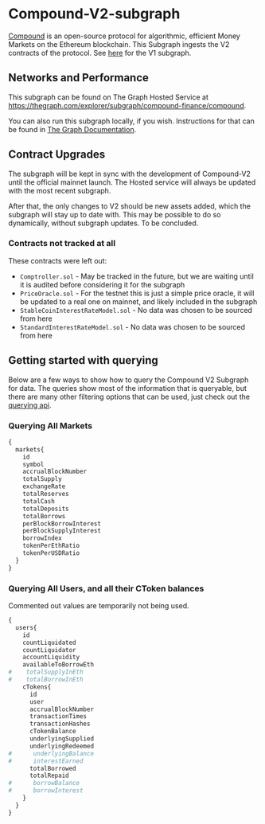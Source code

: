 # Compound-V2-subgraph
[Compound](https://compound.finance/) is an open-source protocol for algorithmic, efficient Money Markets on the Ethereum blockchain. This Subgraph ingests the V2 contracts of the protocol. See [here](https://github.com/graphprotocol/compound-subgraph) for the V1 subgraph.

## Networks and Performance

This subgraph can be found on The Graph Hosted Service at https://thegraph.com/explorer/subgraph/compound-finance/compound.

You can also run this subgraph locally, if you wish. Instructions for that can be found in [The Graph Documentation](https://thegraph.com/docs/quick-start). 

## Contract Upgrades

The subgraph will be kept in sync with the development of Compound-V2 until the official mainnet launch. The Hosted service will always be updated with the most recent subgraph. 

After that, the only changes to V2 should be new assets added, which the subgraph will stay up to date with. This may be possible to do so dynamically, without subgraph updates. To be concluded. 

### Contracts not tracked at all

These contracts were left out:

- `Comptroller.sol` - May be tracked in the future, but we are waiting until it is audited before considering it for the subgraph
- `PriceOracle.sol` - For the testnet this is just a simple price oracle, it will be updated to a real one on mainnet, and likely included in the subgraph
- `StableCoinInterestRateModel.sol` - No data was chosen to be sourced from here 
- `StandardInterestRateModel.sol` - No data was chosen to be sourced from here 


## Getting started with querying 
Below are a few ways to show how to query the Compound V2 Subgraph for data. The queries show most of the information that is queryable, but there are many other filtering options that can be used, just check out the [querying api](https://github.com/graphprotocol/graph-node/blob/master/docs/graphql-api.md).

### Querying All Markets
```graphql
{
  markets{
    id
    symbol
    accrualBlockNumber
    totalSupply
    exchangeRate
    totalReserves
    totalCash
    totalDeposits
    totalBorrows
    perBlockBorrowInterest
    perBlockSupplyInterest
    borrowIndex
    tokenPerEthRatio
    tokenPerUSDRatio
  }
}
```

### Querying All Users, and all their CToken balances
Commented out values are temporarily not being used. 
```graphql
{
  users{
    id
    countLiquidated
    countLiquidator
    accountLiquidity
    availableToBorrowEth
#    totalSupplyInEth
#    totalBorrowInEth
    cTokens{
      id
      user
      accrualBlockNumber
      transactionTimes
      transactionHashes
      cTokenBalance
      underlyingSupplied
      underlyingRedeemed
#      underlyingBalance
#      interestEarned
      totalBorrowed
      totalRepaid
#      borrowBalance
#      borrowInterest
    }
  }
}
```